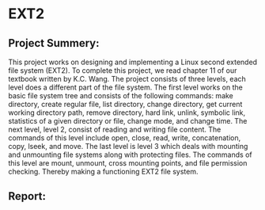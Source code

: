 # EXT2


## Project Summery: 
This project works on designing and implementing a Linux second extended file system (EXT2). To
complete this project, we read chapter 11 of our textbook written by K.C. Wang. The project consists of
three levels, each level does a different part of the file system. The first level works on the basic file
system tree and consists of the following commands: make directory, create regular file, list directory,
change directory, get current working directory path, remove directory, hard link, unlink, symbolic link,
statistics of a given directory or file, change mode, and change time. The next level, level 2, consist of
reading and writing file content. The commands of this level include open, close, read, write,
concatenation, copy, lseek, and move. The last level is level 3 which deals with mounting and unmounting
file systems along with protecting files. The commands of this level are mount, unmount, cross mounting
points, and file permission checking. Thereby making a functioning EXT2 file system.

## Report: 
